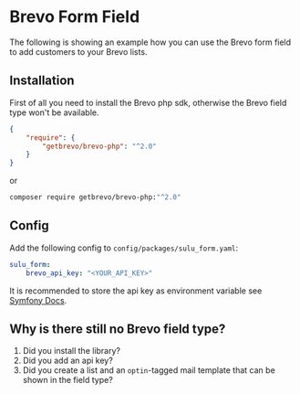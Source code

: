 # Brevo Form Field

The following is showing an example how you can use the Brevo form field to add customers to your Brevo lists.

## Installation

First of all you need to install the Brevo php sdk, otherwise the Brevo field type won't be available.

```json
{
    "require": {
        "getbrevo/brevo-php": "^2.0"
    }
}
```

or

```bash
composer require getbrevo/brevo-php:"^2.0"
```

## Config

Add the following config to `config/packages/sulu_form.yaml`:

```yml
sulu_form:
    brevo_api_key: "<YOUR_API_KEY>"
```

It is recommended to store the api key as environment variable see [Symfony Docs](https://symfony.com/doc/4.4/configuration.html#configuration-environments).

## Why is there still no Brevo field type?

1. Did you install the library?
2. Did you add an api key?
3. Did you create a list and an `optin`-tagged mail template that can be shown in the field type?

